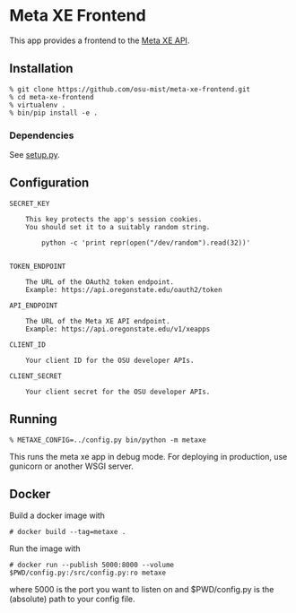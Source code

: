 Meta XE Frontend
====

This app provides a frontend to the [Meta XE API][meta-xe-api].

[meta-xe-api]: https://github.com/osu-mist/meta-xe-api

Installation
----

    % git clone https://github.com/osu-mist/meta-xe-frontend.git
    % cd meta-xe-frontend
    % virtualenv .
    % bin/pip install -e .

### Dependencies

See [setup.py](setup.py#L11).

Configuration
----

    SECRET_KEY

        This key protects the app's session cookies.
        You should set it to a suitably random string.

            python -c 'print repr(open("/dev/random").read(32))'


    TOKEN_ENDPOINT

        The URL of the OAuth2 token endpoint.
        Example: https://api.oregonstate.edu/oauth2/token

    API_ENDPOINT

        The URL of the Meta XE API endpoint.
        Example: https://api.oregonstate.edu/v1/xeapps

    CLIENT_ID

        Your client ID for the OSU developer APIs.

    CLIENT_SECRET

        Your client secret for the OSU developer APIs.

Running
----

    % METAXE_CONFIG=../config.py bin/python -m metaxe

This runs the meta xe app in debug mode.
For deploying in production, use gunicorn or another WSGI server.

Docker
----

Build a docker image with

    # docker build --tag=metaxe .

Run the image with

    # docker run --publish 5000:8000 --volume $PWD/config.py:/src/config.py:ro metaxe

where 5000 is the port you want to listen on
and $PWD/config.py is the (absolute) path to your config file.
